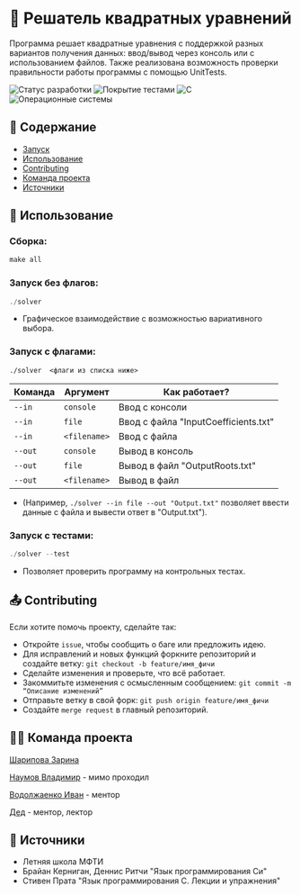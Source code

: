 
# 📐 Решатель квадратных уравнений

Программа решает квадратные уравнения с поддержкой разных вариантов получения данных: ввод/вывод через консоль или с использованием файлов. Также реализована возможность проверки правильности работы программы с помощью UnitTests.

![Статус разработки](https://img.shields.io/badge/%D0%A1%D1%82%D0%B0%D1%82%D1%83%D1%81%20%D1%80%D0%B0%D0%B7%D1%80%D0%B0%D0%B1%D0%BE%D1%82%D0%BA%D0%B8%20-%2080%25%20-%20orange)
![Покрытие тестами](https://img.shields.io/badge/Покрытие_тестами-30%25-blue?style=flat)
![С](https://img.shields.io/badge/%D0%AF%D0%B7%D1%8B%D0%BA%20-%20%D0%A1%20-%20purple)
![Операционные системы](https://img.shields.io/badge/%D0%9E%D0%BF%D0%B5%D1%80%D0%B0%D1%86%D0%B8%D0%BE%D0%BD%D0%BD%D1%8B%D0%B5%20%D1%81%D0%B8%D1%81%D1%82%D0%B5%D0%BC%D1%8B%20-%20macOS%20%7C%20Linux%20%7C%20Windows%20-%20brown)


## 📑 Содержание

- [Запуск](#⏱️-запуск)
- [Использование](#🧪-использование)
- [Contributing](#📤-contributing)
- [Команда проекта](#👩‍💻-команда-проекта)
- [Источники](#📁-источники)


## 🧪 Использование

### Сборка:
``` C
make all
```
 

### Запуск без флагов: 
``` C
./solver 
```
- Графическое взаимодействие с возможностью вариативного выбора.

### Запуск с флагами: 
``` ./solver  <флаги из списка ниже> ```

|  Команда | Aргумент |  Как работает?|
| --- |--- | --- |
|`--in` | `console` | Ввод с консоли|
|`--in` | `file` | Ввод с файла "InputCoefficients.txt"|
|`--in` | `<filename>`| Ввод с файла <filename>|
|`--out` | `console`| Вывод в консоль|
|`--out` | `file`| Вывод в файл "OutputRoots.txt"|
|`--out` | `<filename>`| Вывод в файл <filename>|

- (Например, ```./solver --in file --out "Output.txt"``` позволяет ввести данные с файла и вывести ответ в "Output.txt").

### Запуск с тестами: 
``` C
./solver --test
```
 - Позволяет проверить программу на контрольных тестах.

## 📤 Contributing

Если хотите помочь проекту, сделайте так:

- Откройте ```issue```, чтобы сообщить о баге или предложить идею.
- Для исправлений и новых функций форкните репозиторий и создайте ветку:
```git checkout -b feature/имя_фичи```
- Сделайте изменения и проверьте, что всё работает.
- Закоммитьте изменения с осмысленным сообщением:
```git commit -m “Описание изменений”```
- Отправьте ветку в свой форк:
```git push origin feature/имя_фичи```
- Создайте ```merge request``` в главный репозиторий.

## 👩‍💻 Команда проекта

[Шарипова Зарина](https://t.me/zar45679)

[Наумов Владимир](https://t.me/mskfreede) - мимо проходил

[Водолжаенко Иван](https://t.me/zivvigg135) - ментор

[Дед](https://t.me/ded32_ru) - ментор, лектор

## 📁 Источники

- Летняя школа МФТИ
- Брайан Керниган, Деннис Ритчи "Язык программирования Си"
- Стивен Прата "Язык программирования С. Лекции и упражнения"
